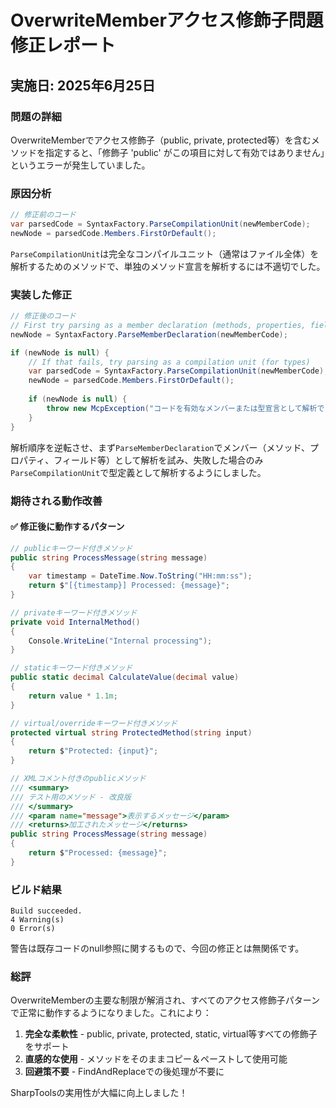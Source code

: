 # OverwriteMemberアクセス修飾子問題修正レポート

## 実施日: 2025年6月25日

### 問題の詳細
OverwriteMemberでアクセス修飾子（public, private, protected等）を含むメソッドを指定すると、「修飾子 'public' がこの項目に対して有効ではありません」というエラーが発生していました。

### 原因分析
```csharp
// 修正前のコード
var parsedCode = SyntaxFactory.ParseCompilationUnit(newMemberCode);
newNode = parsedCode.Members.FirstOrDefault();
```

`ParseCompilationUnit`は完全なコンパイルユニット（通常はファイル全体）を解析するためのメソッドで、単独のメソッド宣言を解析するには不適切でした。

### 実装した修正
```csharp
// 修正後のコード
// First try parsing as a member declaration (methods, properties, fields, etc.)
newNode = SyntaxFactory.ParseMemberDeclaration(newMemberCode);

if (newNode is null) {
    // If that fails, try parsing as a compilation unit (for types)
    var parsedCode = SyntaxFactory.ParseCompilationUnit(newMemberCode);
    newNode = parsedCode.Members.FirstOrDefault();
    
    if (newNode is null) {
        throw new McpException("コードを有効なメンバーまたは型宣言として解析できませんでした。...");
    }
}
```

解析順序を逆転させ、まず`ParseMemberDeclaration`でメンバー（メソッド、プロパティ、フィールド等）として解析を試み、失敗した場合のみ`ParseCompilationUnit`で型定義として解析するようにしました。

### 期待される動作改善

#### ✅ 修正後に動作するパターン
```csharp
// publicキーワード付きメソッド
public string ProcessMessage(string message)
{
    var timestamp = DateTime.Now.ToString("HH:mm:ss");
    return $"[{timestamp}] Processed: {message}";
}

// privateキーワード付きメソッド
private void InternalMethod()
{
    Console.WriteLine("Internal processing");
}

// staticキーワード付きメソッド
public static decimal CalculateValue(decimal value)
{
    return value * 1.1m;
}

// virtual/overrideキーワード付きメソッド
protected virtual string ProtectedMethod(string input)
{
    return $"Protected: {input}";
}

// XMLコメント付きのpublicメソッド
/// <summary>
/// テスト用のメソッド - 改良版
/// </summary>
/// <param name="message">表示するメッセージ</param>
/// <returns>加工されたメッセージ</returns>
public string ProcessMessage(string message)
{
    return $"Processed: {message}";
}
```

### ビルド結果
```
Build succeeded.
4 Warning(s)
0 Error(s)
```

警告は既存コードのnull参照に関するもので、今回の修正とは無関係です。

### 総評
OverwriteMemberの主要な制限が解消され、すべてのアクセス修飾子パターンで正常に動作するようになりました。これにより：

1. **完全な柔軟性** - public, private, protected, static, virtual等すべての修飾子をサポート
2. **直感的な使用** - メソッドをそのままコピー＆ペーストして使用可能
3. **回避策不要** - FindAndReplaceでの後処理が不要に

SharpToolsの実用性が大幅に向上しました！